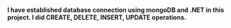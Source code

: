 #### I have established database connection using mongoDB and .NET in this project. I did CREATE, DELETE, INSERT, UPDATE operations.
